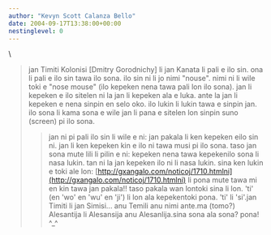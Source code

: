```yaml
---
author: "Kevyn Scott Calanza Bello"
date: 2004-09-17T13:38:00+00:00
nestinglevel: 0
---
```

\
> jan Timiti Kolonisi \[Dmitry Gorodnichy\] li jan Kanata li pali e ilo
> sin. ona li pali e ilo sin tawa ilo sona. ilo sin ni li jo
> nimi "nouse". nimi ni li wile toki e "nose mouse" (ilo kepeken nena
> tawa pali lon ilo sona). jan li kepeken e ilo sitelen ni la jan li
> kepeken ala e luka. ante la jan li kepeken e nena sinpin en selo
> oko. ilo lukin li lukin tawa e sinpin jan. ilo sona li kama sona e
> wile jan li pana e sitelen lon sinpin suno (screen) pi ilo sona.
>> jan ni pi pali ilo sin li wile e ni: jan pakala li ken kepeken eilo
> sin ni. jan li ken kepeken kin e ilo ni tawa musi pi ilo sona.
>> taso jan sona mute lili li pilin e ni: kepeken nena tawa kepekenilo
> sona li nasa lukin. tan ni la jan kepeken ilo ni li nasa lukin.
>> sina ken lukin e toki ale lon: [http://gxangalo.com/noticoj/1710.htmlni](http://gxangalo.com/noticoj/1710.htmlni) li pona mute tawa mi en kin tawa jan pakala!! taso pakala wan lontoki sina li lon. 'ti' (en 'wo' en 'wu' en 'ji') li lon ala kepekentoki pona. 'ti' li 'si'.jan Timiti li jan Simisi... anu Temili anu nimi ante.ma (tomo?) Alesantija li Alesansija anu Alesanlija.sina sona ala sona? pona! ^\_^